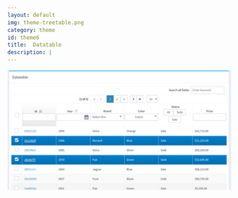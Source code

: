 ```yaml
---
layout: default
img: theme-treetable.png
category: theme
id: theme6
title:  Datatable
description: |
---
```

 
<a href="img/posts/theme-datatable.png" target="_blank">
		<img class="img-responsive" src="img/posts/theme-datatable.png" alt="">
</a>


